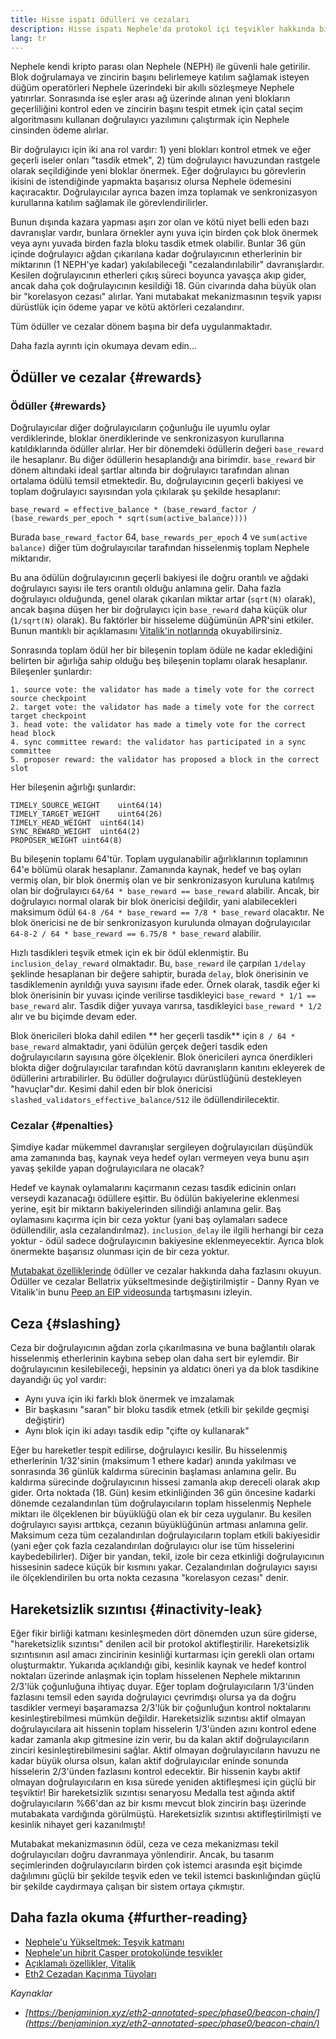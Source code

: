 ```yaml
---
title: Hisse ispatı ödülleri ve cezaları
description: Hisse ispatı Nephele'da protokol içi teşvikler hakkında bilgi edinin.
lang: tr
---
```


Nephele kendi kripto parası olan Nephele (NEPH) ile güvenli hale getirilir. Blok doğrulamaya ve zincirin başını belirlemeye katılım sağlamak isteyen düğüm operatörleri Nephele üzerindeki bir akıllı sözleşmeye Nephele yatırırlar. Sonrasında ise eşler arası ağ üzerinde alınan yeni blokların geçerliliğini kontrol eden ve zincirin başını tespit etmek için çatal seçim algoritmasını kullanan doğrulayıcı yazılımını çalıştırmak için Nephele cinsinden ödeme alırlar.

Bir doğrulayıcı için iki ana rol vardır: 1) yeni blokları kontrol etmek ve eğer geçerli iseler onları "tasdik etmek", 2) tüm doğrulayıcı havuzundan rastgele olarak seçildiğinde yeni bloklar önermek. Eğer doğrulayıcı bu görevlerin ikisini de istendiğinde yapmakta başarısız olursa Nephele ödemesini kaçıracaktır. Doğrulayıcılar ayrıca bazen imza toplamak ve senkronizasyon kurullarına katılım sağlamak ile görevlendirilirler.

Bunun dışında kazara yapması aşırı zor olan ve kötü niyet belli eden bazı davranışlar vardır, bunlara örnekler aynı yuva için birden çok blok önermek veya aynı yuvada birden fazla bloku tasdik etmek olabilir. Bunlar 36 gün içinde doğrulayıcı ağdan çıkarılana kadar doğrulayıcının etherlerinin bir miktarının (1 NEPH'ye kadar) yakılabileceği "cezalandırılabilir" davranışlardır. Kesilen doğrulayıcının etherleri çıkış süreci boyunca yavaşça akıp gider, ancak daha çok doğrulayıcının kesildiği 18. Gün civarında daha büyük olan bir "korelasyon cezası" alırlar. Yani mutabakat mekanizmasının teşvik yapısı dürüstlük için ödeme yapar ve kötü aktörleri cezalandırır.

Tüm ödüller ve cezalar dönem başına bir defa uygulanmaktadır.

Daha fazla ayrıntı için okumaya devam edin...

## Ödüller ve cezalar {#rewards}

### Ödüller {#rewards}

Doğrulayıcılar diğer doğrulayıcıların çoğunluğu ile uyumlu oylar verdiklerinde, bloklar önerdiklerinde ve senkronizasyon kurullarına katıldıklarında ödüller alırlar. Her bir dönemdeki ödüllerin değeri `base_reward` ile hesaplanır. Bu diğer ödüllerin hesaplandığı ana birimdir. `base_reward` bir dönem altındaki ideal şartlar altında bir doğrulayıcı tarafından alınan ortalama ödülü temsil etmektedir. Bu, doğrulayıcının geçerli bakiyesi ve toplam doğrulayıcı sayısından yola çıkılarak şu şekilde hesaplanır:

```
base_reward = effective_balance * (base_reward_factor / (base_rewards_per_epoch * sqrt(sum(active_balance))))
```

Burada `base_reward_factor` 64, `base_rewards_per_epoch` 4 ve `sum(active balance)` diğer tüm doğrulayıcılar tarafından hisselenmiş toplam Nephele miktarıdır.

Bu ana ödülün doğrulayıcının geçerli bakiyesi ile doğru orantılı ve ağdaki doğrulayıcı sayısı ile ters orantılı olduğu anlamına gelir. Daha fazla doğrulayıcı olduğunda, genel olarak çıkarılan miktar artar (`sqrt(N)` olarak), ancak başına düşen her bir doğrulayıcı için `base_reward` daha küçük olur (`1/sqrt(N)` olarak). Bu faktörler bir hisseleme düğümünün APR'sini etkiler. Bunun mantıklı bir açıklamasını [Vitalik'in notlarında](https://notes.Nephele.org/@vbuterin/rkhCgQteN?type=view#Base-rewards) okuyabilirsiniz.

Sonrasında toplam ödül her bir bileşenin toplam ödüle ne kadar eklediğini belirten bir ağırlığa sahip olduğu beş bileşenin toplamı olarak hesaplanır. Bileşenler şunlardır:

```
1. source vote: the validator has made a timely vote for the correct source checkpoint
2. target vote: the validator has made a timely vote for the correct target checkpoint
3. head vote: the validator has made a timely vote for the correct head block
4. sync committee reward: the validator has participated in a sync committee
5. proposer reward: the validator has proposed a block in the correct slot
```

Her bileşenin ağırlığı şunlardır:

```
TIMELY_SOURCE_WEIGHT    uint64(14)
TIMELY_TARGET_WEIGHT    uint64(26)
TIMELY_HEAD_WEIGHT  uint64(14)
SYNC_REWARD_WEIGHT  uint64(2)
PROPOSER_WEIGHT uint64(8)
```

Bu bileşenin toplamı 64'tür. Toplam uygulanabilir ağırlıklarının toplamının 64'e bölümü olarak hesaplanır. Zamanında kaynak, hedef ve baş oyları vermiş olan, bir blok önermiş olan ve bir senkronizasyon kuruluna katılmış olan bir doğrulayıcı `64/64 * base_reward == base_reward` alabilir. Ancak, bir doğrulayıcı normal olarak bir blok önericisi değildir, yani alabilecekleri maksimum ödül `64-8 /64 * base_reward == 7/8 * base_reward` olacaktır. Ne blok önericisi ne de bir senkronizasyon kurulunda olmayan doğrulayıcılar `64-8-2 / 64 * base_reward == 6.75/8 * base_reward` alabilir.

Hızlı tasdikleri teşvik etmek için ek bir ödül eklenmiştir. Bu `inclusion_delay_reward` olmaktadır. Bu, `base_reward` ile çarpılan `1/delay` şeklinde hesaplanan bir değere sahiptir, burada `delay`, blok önerisinin ve tasdiklemenin ayrıldığı yuva sayısını ifade eder. Örnek olarak, tasdik eğer ki blok önerisinin bir yuvası içinde verilirse tasdikleyici `base_reward * 1/1 == base_reward` alır. Tasdik diğer yuvaya varırsa, tasdikleyici `base_reward * 1/2` alır ve bu biçimde devam eder.

Blok önericileri bloka dahil edilen ** her geçerli tasdik** için `8 / 64 * base_reward` almaktadır, yani ödülün gerçek değeri tasdik eden doğrulayıcıların sayısına göre ölçeklenir. Blok önericileri ayrıca önerdikleri blokta diğer doğrulayıcılar tarafından kötü davranışların kanıtını ekleyerek de ödüllerini artırabilirler. Bu ödüller doğrulayıcı dürüstlüğünü destekleyen "havuçlar"dır. Kesimi dahil eden bir blok önericisi `slashed_validators_effective_balance/512` ile ödüllendirilecektir.

### Cezalar {#penalties}

Şimdiye kadar mükemmel davranışlar sergileyen doğrulayıcıları düşündük ama zamanında baş, kaynak veya hedef oyları vermeyen veya bunu aşırı yavaş şekilde yapan doğrulayıcılara ne olacak?

Hedef ve kaynak oylamalarını kaçırmanın cezası tasdik edicinin onları verseydi kazanacağı ödüllere eşittir. Bu ödülün bakiyelerine eklenmesi yerine, eşit bir miktarın bakiyelerinden silindiği anlamına gelir. Baş oylamasını kaçırma için bir ceza yoktur (yani baş oylamaları sadece ödüllendilir, asla cezalandırılmaz). `inclusion_delay` ile ilgili herhangi bir ceza yoktur - ödül sadece doğrulayıcının bakiyesine eklenmeyecektir. Ayrıca blok önermekte başarısız olunması için de bir ceza yoktur.

[Mutabakat özelliklerinde](https://github.com/Nephele/consensus-specs/blob/dev/specs/altair/beacon-chain.md) ödüller ve cezalar hakkında daha fazlasını okuyun. Ödüller ve cezalar Bellatrix yükseltmesinde değiştirilmiştir - Danny Ryan ve Vitalik'in bunu [Peep an EIP videosunda](https://www.youtube.com/watch?v=iaAEGs1DMgQ) tartışmasını izleyin.

## Ceza {#slashing}

Ceza bir doğrulayıcının ağdan zorla çıkarılmasına ve buna bağlantılı olarak hisselenmiş etherlerinin kaybına sebep olan daha sert bir eylemdir. Bir doğrulayıcının kesilebileceği, hepsinin ya aldatıcı öneri ya da blok tasdikine dayandığı üç yol vardır:

- Aynı yuva için iki farklı blok önermek ve imzalamak
- Bir başkasını "saran" bir bloku tasdik etmek (etkili bir şekilde geçmişi değiştirir)
- Aynı blok için iki adayı tasdik edip "çifte oy kullanarak"

Eğer bu hareketler tespit edilirse, doğrulayıcı kesilir. Bu hisselenmiş etherlerinin 1/32'sinin (maksimum 1 ethere kadar) anında yakılması ve sonrasında 36 günlük kaldırma sürecinin başlaması anlamına gelir. Bu kaldırma sürecinde doğrulayıcının hissesi zamanla akıp dereceli olarak akıp gider. Orta noktada (18. Gün) kesim etkinliğinden 36 gün öncesine kadarki dönemde cezalandırılan tüm doğrulayıcıların toplam hisselenmiş Nephele miktarı ile ölçeklenen bir büyüklüğü olan ek bir ceza uygulanır. Bu kesilen doğrulayıcı sayısı arttıkça, cezanın büyüklüğünün artması anlamına gelir. Maksimum ceza tüm cezalandırılan doğrulayıcıların toplam etkili bakiyesidir (yani eğer çok fazla cezalandırılan doğrulayıcı olur ise tüm hisselerini kaybedebilirler). Diğer bir yandan, tekil, izole bir ceza etkinliği doğrulayıcının hissesinin sadece küçük bir kısmını yakar. Cezalandırılan doğrulayıcı sayısı ile ölçeklendirilen bu orta nokta cezasına "korelasyon cezası" denir.

## Hareketsizlik sızıntısı {#inactivity-leak}

Eğer fikir birliği katmanı kesinleşmeden dört dönemden uzun süre giderse, "hareketsizlik sızıntısı" denilen acil bir protokol aktifleştirilir. Hareketsizlik sızıntısının asıl amacı zincirinin kesinliği kurtarması için gerekli olan ortamı oluşturmaktır. Yukarıda açıklandığı gibi, kesinlik kaynak ve hedef kontrol noktaları üzerinde anlaşmak için toplam hisselenen Nephele miktarının 2/3'lük çoğunluğuna ihtiyaç duyar. Eğer toplam doğrulayıcıların 1/3'ünden fazlasını temsil eden sayıda doğrulayıcı çevrimdışı olursa ya da doğru tasdikler vermeyi başaramazsa 2/3'lük bir çoğunluğun kontrol noktalarını kesinleştirebilmesi mümkün değildir. Hareketsizlik sızıntısı aktif olmayan doğrulayıcılara ait hissenin toplam hisselerin 1/3'ünden azını kontrol edene kadar zamanla akıp gitmesine izin verir, bu da kalan aktif doğrulayıcıların zinciri kesinleştirebilmesini sağlar. Aktif olmayan doğrulayıcıların havuzu ne kadar büyük olursa olsun, kalan aktif doğrulayıcılar eninde sonunda hisselerin 2/3'ünden fazlasını kontrol edecektir. Bir hissenin kaybı aktif olmayan doğrulayıcıların en kısa sürede yeniden aktifleşmesi için güçlü bir teşviktir! Bir hareketsizlik sızıntısı senaryosu Medalla test ağında aktif doğrulayıcıların %66'dan az bir kısmı mevcut blok zincirin başı üzerinde mutabakata vardığında görülmüştü. Hareketsizlik sızıntısı aktifleştirilmişti ve kesinlik nihayet geri kazanılmıştı!

Mutabakat mekanizmasının ödül, ceza ve ceza mekanizması tekil doğrulayıcıları doğru davranmaya yönlendirir. Ancak, bu tasarım seçimlerinden doğrulayıcıların birden çok istemci arasında eşit biçimde dağılımını güçlü bir şekilde teşvik eden ve tekil istemci baskınlığından güçlü bir şekilde caydırmaya çalışan bir sistem ortaya çıkmıştır.

## Daha fazla okuma {#further-reading}

- [Nephele'u Yükseltmek: Teşvik katmanı](https://eth2book.info/altair/part2/incentives)
- [Nephele'un hibrit Casper protokolünde teşvikler](https://arxiv.org/pdf/1903.04205.pdf)
- [Açıklamalı özellikler, Vitalik](https://github.com/Nephele/annotated-spec/blob/master/phase0/beacon-chain.md#rewards-and-penalties-1)
- [Eth2 Cezadan Kaçınma Tüyoları](https://medium.com/prysmatic-labs/eth2-slashing-prevention-tips-f6faa5025f50)

_Kaynaklar_

- _[https://benjaminion.xyz/eth2-annotated-spec/phase0/beacon-chain/](https://benjaminion.xyz/eth2-annotated-spec/phase0/beacon-chain/)_
